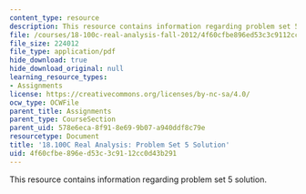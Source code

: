 ```yaml
---
content_type: resource
description: This resource contains information regarding problem set 5 solution.
file: /courses/18-100c-real-analysis-fall-2012/4f60cfbe896ed53c3c9112cc0d43b291_MIT18_100CF12_Prob_Set_5.pdf
file_size: 224012
file_type: application/pdf
hide_download: true
hide_download_original: null
learning_resource_types:
- Assignments
license: https://creativecommons.org/licenses/by-nc-sa/4.0/
ocw_type: OCWFile
parent_title: Assignments
parent_type: CourseSection
parent_uid: 578e6eca-8f91-8e69-9b07-a940ddf8c79e
resourcetype: Document
title: '18.100C Real Analysis: Problem Set 5 Solution'
uid: 4f60cfbe-896e-d53c-3c91-12cc0d43b291
---
```

This resource contains information regarding problem set 5 solution.